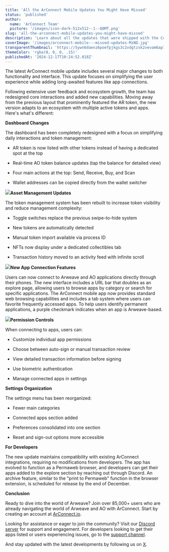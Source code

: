 ```yaml
---
title: 'All the ArConnect Mobile Updates You Might Have Missed'
status: 'published'
author:
  name: 'ArConnect Team'
  picture: '/images/icon-dark-512x512--1--Q0MT.png'
slug: 'all-the-arconnect-mobile-updates-you-might-have-missed'
description: 'Learn about all the updates that were shipped with the Connect to Apps feature'
coverImage: '/images/arconnect-mobile---missed-updates-MzND.jpg'
transparentThumbnail: 'https://5ywn6daenz6poefpjkgs3c2vdgtzsk2vevam6ap7mvc4443iwdfq.arweave.net/DylUl948pkZatGDUFFs1nZ4VWdUuwE5kXn3K07gJPzI'
themeColor: 'rgba(0, 0, 0, .15)'
publishedAt: '2024-12-17T10:24:52.018Z'
---
```


The latest ArConnect mobile update includes several major changes to both functionality and interface. This update focuses on simplifying the user experience while adding long-awaited features like app connections.

Following extensive user feedback and ecosystem growth, the team has redesigned core interactions and added new capabilities. Moving away from the previous layout that prominently featured the AR token, the new version adapts to an ecosystem with multiple active tokens and apps. Here's what's different:

**Dashboard Changes**

The dashboard has been completely redesigned with a focus on simplifying daily interactions and token management:

- AR token is now listed with other tokens instead of having a dedicated spot at the top

- Real-time AO token balance updates (tap the balance for detailed view)

- Four main actions at the top: Send, Receive, Buy, and Scan

- Wallet addresses can be copied directly from the wallet switcher

![](/images/arconnect-mobile-app-new-dashboard-c1Nz.jpeg)**Asset Management Updates**

The token management system has been rebuilt to increase token visibility and reduce management complexity:

- Toggle switches replace the previous swipe-to-hide system

- New tokens are automatically detected

- Manual token import available via process ID

- NFTs now display under a dedicated collectibles tab

- Transaction history moved to an activity feed with infinite scroll

![](/images/arconnect-mobile-asset-management-U0Nz.jpeg)**New App Connection Features**

Users can now connect to Arweave and AO applications directly through their phones. The new interface includes a URL bar that doubles as an explore page, allowing users to browse apps by category or search for specific applications. The ArConnect mobile app now provides standard web browsing capabilities and includes a tab system where users can favorite frequently accessed apps. To help users identify permanent applications, a purple checkmark indicates when an app is Arweave-based.

![](/images/arconnect-mobile-connect-to-apps-M5OD.jpeg)**Permission Controls**

When connecting to apps, users can:

- Customize individual app permissions

- Choose between auto-sign or manual transaction review

- View detailed transaction information before signing

- Use biometric authentication

- Manage connected apps in settings

**Settings Organization**

The settings menu has been reorganized:

- Fewer main categories

- Connected apps section added

- Preferences consolidated into one section

- Reset and sign-out options more accessible

**For Developers**

The new update maintains compatibility with existing ArConnect integrations, requiring no modifications from developers. The app has evolved to function as a Permaweb browser, and developers can get their apps added to the explore section by reaching out through Discord. An archive feature, similar to the "print to Permaweb" function in the browser extension, is scheduled for release by the end of December.

**Conclusion**

Ready to dive into the world of Arweave? Join over 85,000+ users who are already navigating the world of Arweave and AO with ArConnect. Start by creating an account at [ArConnect.io](https://www.arconnect.io/download).

Looking for assistance or eager to join the community? Visit our [Discord server](https://discord.gg/zzJJ6hNHDJ) for support and engagement. For developers looking to get their apps listed or users experiencing issues, go to the [support channel](https://discord.com/channels/1075821647107477504/1149603570757419078).

And stay updated with the latest developments by following us on [X](https://x.com/arconnectio).

